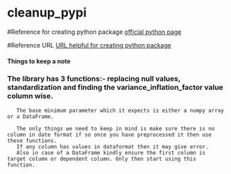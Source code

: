 # cleanup_pypi

#Reference for creating python package
[official python page](https://packaging.python.org/tutorials/packaging-projects/)

#Reference URL
[URL helpful for creating python package](https://docs.github.com/en/actions/automating-builds-and-tests/building-and-testing-nodejs-or-python?langId=py)


#### Things to keep a note

### The library has 3 functions:- replacing null values, standardization and finding the variance_inflation_factor value  column wise.

       The base minimum parameter which it expects is either a numpy array or a DataFrame.

       The only things we need to keep in mind is make sure there is no column in date format if so once you have preprocessed it then use these functions.
       If any column has values in dataformat then it may give error.
       Also in case of a DataFrame kindly ensure the first column is target column or dependent column. Only then start using this function.
